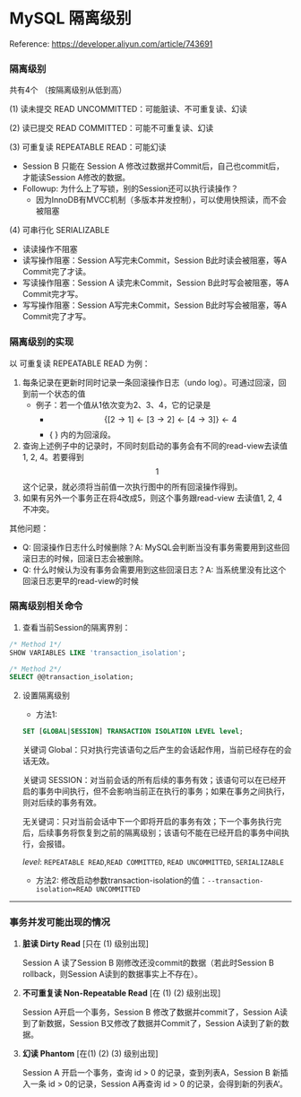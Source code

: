 #  MySQL 隔离级别

Reference: https://developer.aliyun.com/article/743691



### 隔离级别

共有4个 （按隔离级别从低到高）

(1) 读未提交 READ UNCOMMITTED：可能脏读、不可重复读、幻读

(2) 读已提交 READ COMMITTED：可能不可重复读、幻读

(3) 可重复读 REPEATABLE READ：可能幻读

- Session B 只能在 Session A 修改过数据并Commit后，自己也commit后，才能读Session A修改的数据。
- Followup: 为什么上了写锁，别的Session还可以执行读操作？
  - 因为InnoDB有MVCC机制（多版本并发控制），可以使用快照读，而不会被阻塞

(4) 可串行化 SERIALIZABLE

- 读读操作不阻塞
- 读写操作阻塞：Session A写完未Commit，Session B此时读会被阻塞，等A Commit完了才读。
- 写读操作阻塞：Session A 读完未Commit，Session B此时写会被阻塞，等A Commit完才写。
- 写写操作阻塞：Session A写完未Commit，Session B此时写会被阻塞，等A Commit完了才写。



### 隔离级别的实现

以  可重复读 REPEATABLE READ 为例：

1. 每条记录在更新时同时记录一条回滚操作日志（undo log）。可通过回滚，回到前一个状态的值
   - 例子：若一个值从1依次变为2、3、4，它的记录是
     -  $$\{[2\to1]\gets[3\to2]\gets[4\to3]\}\gets 4$$ 
     - { } 内的为回滚段。
2. 查询上述例子中的记录时，不同时刻启动的事务会有不同的read-view去读值 1, 2, 4。若要得到 $$1$$ 这个记录，就必须将当前值一次执行图中的所有回滚操作得到。
3. 如果有另外一个事务正在将4改成5，则这个事务跟read-view  去读值1, 2, 4 不冲突。

其他问题：

- Q: 回滚操作日志什么时候删除？A: MySQL会判断当没有事务需要用到这些回滚日志的时候，回滚日志会被删除。
- Q: 什么时候认为没有事务会需要用到这些回滚日志？A: 当系统里没有比这个回滚日志更早的read-view的时候



### 隔离级别相关命令

1. 查看当前Session的隔离界别：

```sql
/* Method 1*/
SHOW VARIABLES LIKE 'transaction_isolation';

/* Method 2*/
SELECT @@transaction_isolation;
```

2. 设置隔离级别

   - 方法1:

   ```sql
   SET [GLOBAL|SESSION] TRANSACTION ISOLATION LEVEL level;
   ```

   关键词 Global：只对执行完该语句之后产生的会话起作用，当前已经存在的会话无效。

   关键词 SESSION：对当前会话的所有后续的事务有效；该语句可以在已经开启的事务中间执行，但不会影响当前正在执行的事务；如果在事务之间执行，则对后续的事务有效。

   无关键词：只对当前会话中下一个即将开启的事务有效；下一个事务执行完后，后续事务将恢复到之前的隔离级别；该语句不能在已经开启的事务中间执行，会报错。

   *level*: `REPEATABLE READ`,`READ COMMITTED`, `READ UNCOMMITTED`, `SERIALIZABLE`

   

   - 方法2: 修改启动参数transaction-isolation的值：`--transaction-isolation=READ UNCOMMITTED`



---

### 事务并发可能出现的情况

1. **脏读 Dirty Read** [只在 (1) 级别出现]

   Session A 读了Session B 刚修改还没commit的数据（若此时Session B rollback，则Session A读到的数据事实上不存在）。

2. **不可重复读 Non-Repeatable Read** [在 (1) (2) 级别出现]

   Session A开启一个事务，Session B 修改了数据并commit了，Session A读到了新数据，Session B又修改了数据并Commit了，Session A读到了新的数据。

3. **幻读 Phantom** [在(1) (2) (3) 级别出现]

   Session A 开启一个事务，查询 id > 0 的记录，查到列表A，Session B 新插入一条 id > 0的记录，Session  A再查询 id > 0 的记录，会得到新的列表A‘。





